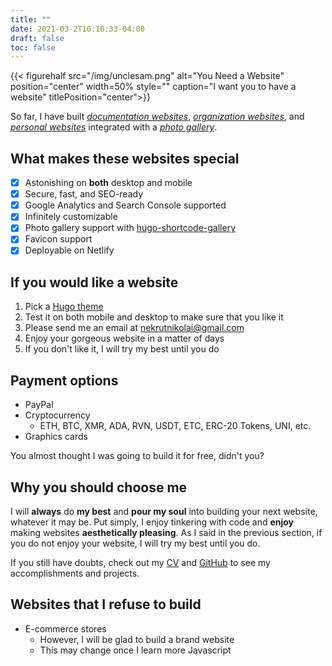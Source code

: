```yaml
---
title: ""
date: 2021-03-2T10:10:33-04:00
draft: false
toc: false
---
```


{{< figurehalf src="/img/unclesam.png" alt="You Need a Website" position="center" width=50% style="" caption="I want you to have a website" titlePosition="center">}}

So far, I have built [*documentation websites*](https://cryptoclarified.netlify.app/docs/minerwrangler/), [*organization websites*](https://shmac.netlify.app/), and [*personal websites*](/) integrated with a [*photo gallery*](/gallery).

## What makes these websites special

- [x] Astonishing on **both** desktop and mobile
- [x] Secure, fast, and SEO-ready
- [x] Google Analytics and Search Console supported
- [x] Infinitely customizable
- [x] Photo gallery support with [hugo-shortcode-gallery](https://github.com/mfg92/hugo-shortcode-gallery)
- [x] Favicon support
- [x] Deployable on Netlify

## If you would like a website

1. Pick a [Hugo theme](https://themes.gohugo.io/)
2. Test it on both mobile and desktop to make sure that you like it
3. Please send me an email at nekrutnikolai@gmail.com
4. Enjoy your gorgeous website in a matter of days
5. If you don't like it, I will try my best until you do

## Payment options

- PayPal
- Cryptocurrency
  - ETH, BTC, XMR, ADA, RVN, USDT, ETC, ERC-20 Tokens, UNI, etc.
- Graphics cards

You almost thought I was going to build it for free, didn't you?

## Why you should choose me

I will **always** do **my best** and **pour my soul** into building your next website, whatever it may be.
Put simply, I enjoy tinkering with code and **enjoy** making websites **aesthetically pleasing**. As I said in the previous section, if you do not enjoy your website, I will try my best until you do.

If you still have doubts, check out my [CV](/cv) and [GitHub](https://github.com/NikolaiTeslovich) to see my accomplishments and projects.

## Websites that I refuse to build

- E-commerce stores
  - However, I will be glad to build a brand website
  - This may change once I learn more Javascript
